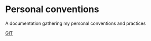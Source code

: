 # Personal conventions
A documentation gathering my personal conventions and practices

[GIT](git.md)
